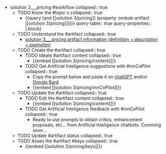 
- solution 3___pricing #workflow
   collapsed:: true
  - TODO Know the #topic s
    collapsed:: true
    - {{query (and [[solution 3/pricing]] (property :innbok-artifact [[solution 3/pricing]]))}}
      query-table:: true
      query-properties:: [:block]
  - TODO Understand the #artifact
    collapsed:: true
    - [solution 3___pricing artifact information (definition + description + examples)](https://go.innbok.com/#/page/innBoK%2Fsolution-%28id%29%2Fpricing%2Finfo)
  - TODO Create the #artifact
     collapsed:: true
    - TODO Ideate #artifact content
      collapsed:: true
      - {{embed [[solution 3/pricing/content]]}}
    - TODO Get Artificial Inteligence suggestions with #innCoPilot
      collapsed:: true
      - Copy the prompt below and paste it on [chatGPT](https://chat.openai.com) and/or [Google Bard](https://bard.google.com/chat)
      - {{embed [[solution 3/pricing/innCoPilot]]}}
  - TODO Update the #artifact
    collapsed:: true
    - TODO Edit the #artifact content
     collapsed:: true
      - {{embed [[solution 3/pricing/content]]}}
    - TODO Get Artificial Inteligence feedback with #innCoPilot
      collapsed:: true
      - Ready to use prompts to obtain critics, enhancement proposals, etc... from Artificial Inteligence chatbots. Comming soon...
  - TODO Update #artifact status
    collapsed:: true
  - TODO Asses the #artifact #keys
    collapsed:: true
    - {{embed [[solution 3/pricing/keys]]}}



